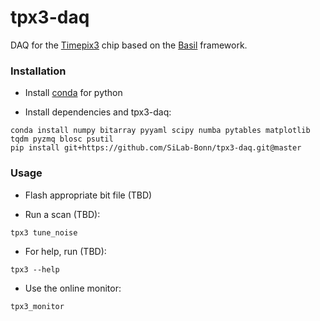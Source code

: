 # tpx3-daq

DAQ for the [Timepix3](https://medipix.web.cern.ch/technology-chip/timepix3-chip) chip based on the [Basil](https://github.com/SiLab-Bonn/basil) framework.

### Installation

- Install [conda](https://conda.io/miniconda.html) for python

- Install dependencies and tpx3-daq:
```
conda install numpy bitarray pyyaml scipy numba pytables matplotlib tqdm pyzmq blosc psutil
pip install git+https://github.com/SiLab-Bonn/tpx3-daq.git@master
```

### Usage

- Flash appropriate bit file (TBD)

- Run a scan (TBD):
```
tpx3 tune_noise
```
- For help, run (TBD):
```
tpx3 --help
```
- Use the online monitor:
```
tpx3_monitor
```
